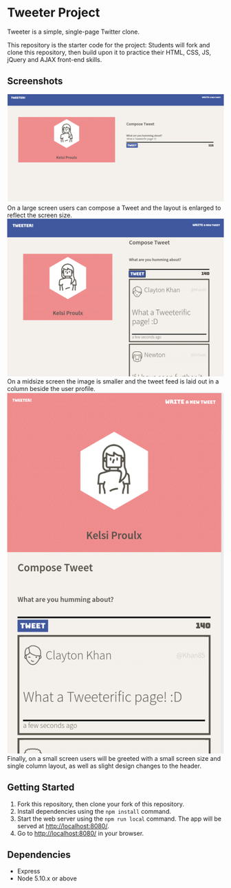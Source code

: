 # Tweeter Project

Tweeter is a simple, single-page Twitter clone.

This repository is the starter code for the project: Students will fork and clone this repository, then build upon it to practice their HTML, CSS, JS, jQuery and AJAX front-end skills.

## Screenshots
!["On a large screen users can compose a Tweet and the layout is enlarged to reflect the screen size."](https://github.com/kelsi2/tweeter/blob/master/docs/largeScreenTweetCompose.png?raw=true)<br>
On a large screen users can compose a Tweet and the layout is enlarged to reflect the screen size.<br>
!["On a midsize screen the image is smaller and the tweet feed is laid out in a column beside the user profile."](https://github.com/kelsi2/tweeter/blob/master/docs/midScreenTweetFeed.png?raw=true)<br>
On a midsize screen the image is smaller and the tweet feed is laid out in a column beside the user profile.<br>
!["Finally, on a small screen users will be greeted with a small screen size and single column layout, as well as slight design changes to the header."](https://github.com/kelsi2/tweeter/blob/master/docs/smallAppScreen.png?raw=true)<br>
Finally, on a small screen users will be greeted with a small screen size and single column layout, as well as slight design changes to the header.

## Getting Started

1. Fork this repository, then clone your fork of this repository.
2. Install dependencies using the `npm install` command.
3. Start the web server using the `npm run local` command. The app will be served at <http://localhost:8080/>.
4. Go to <http://localhost:8080/> in your browser.

## Dependencies

- Express
- Node 5.10.x or above
